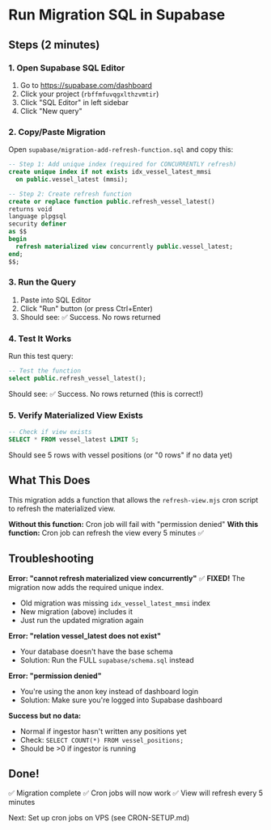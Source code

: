 # Run Migration SQL in Supabase

## Steps (2 minutes)

### 1. Open Supabase SQL Editor

1. Go to https://supabase.com/dashboard
2. Click your project (`rbffmfuvqgxlthzvmtir`)
3. Click "SQL Editor" in left sidebar
4. Click "New query"

### 2. Copy/Paste Migration

Open `supabase/migration-add-refresh-function.sql` and copy this:

```sql
-- Step 1: Add unique index (required for CONCURRENTLY refresh)
create unique index if not exists idx_vessel_latest_mmsi
  on public.vessel_latest (mmsi);

-- Step 2: Create refresh function
create or replace function public.refresh_vessel_latest()
returns void
language plpgsql
security definer
as $$
begin
  refresh materialized view concurrently public.vessel_latest;
end;
$$;
```

### 3. Run the Query

1. Paste into SQL Editor
2. Click "Run" button (or press Ctrl+Enter)
3. Should see: ✅ Success. No rows returned

### 4. Test It Works

Run this test query:

```sql
-- Test the function
select public.refresh_vessel_latest();
```

Should see: ✅ Success. No rows returned (this is correct!)

### 5. Verify Materialized View Exists

```sql
-- Check if view exists
SELECT * FROM vessel_latest LIMIT 5;
```

Should see 5 rows with vessel positions (or "0 rows" if no data yet)

## What This Does

This migration adds a function that allows the `refresh-view.mjs` cron script to refresh the materialized view.

**Without this function:** Cron job will fail with "permission denied"
**With this function:** Cron job can refresh the view every 5 minutes ✅

## Troubleshooting

**Error: "cannot refresh materialized view concurrently"**
✅ **FIXED!** The migration now adds the required unique index.
- Old migration was missing `idx_vessel_latest_mmsi` index
- New migration (above) includes it
- Just run the updated migration again

**Error: "relation vessel_latest does not exist"**
- Your database doesn't have the base schema
- Solution: Run the FULL `supabase/schema.sql` instead

**Error: "permission denied"**
- You're using the anon key instead of dashboard login
- Solution: Make sure you're logged into Supabase dashboard

**Success but no data:**
- Normal if ingestor hasn't written any positions yet
- Check: `SELECT COUNT(*) FROM vessel_positions;`
- Should be >0 if ingestor is running

## Done!

✅ Migration complete
✅ Cron jobs will now work
✅ View will refresh every 5 minutes

Next: Set up cron jobs on VPS (see CRON-SETUP.md)
